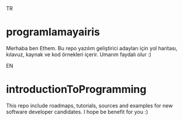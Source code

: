 TR
# programlamayairis
Merhaba ben Ethem. Bu repo yazılım geliştirici adayları için yol haritası, kılavuz, kaynak ve kod örnekleri içerir. Umarım faydalı olur :)

EN
# introductionToProgramming
This repo include roadmaps, tutorials, sources and examples for new software developer candidates. I hope be benefit for you :)
